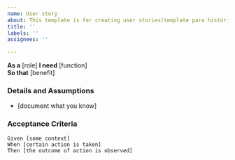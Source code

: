 ```yaml
---
name: User story
about: This template is for creating user stories(template para histórias de usuário)
title: ''
labels: ''
assignees: ''

---
```


**As a** [role] 
 **I need** [function]  
 **So that** [benefit]  
   
 ### Details and Assumptions 
 * [document what you know]
   
 ### Acceptance Criteria  
   
 ```gherkin
 Given [some context] 
 When [certain action is taken] 
 Then [the outcome of action is observed]
 ```

